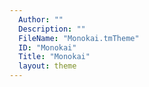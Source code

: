 ```yaml
---
  Author: ""
  Description: ""
  FileName: "Monokai.tmTheme"
  ID: "Monokai"
  Title: "Monokai"
  layout: theme
---
```

  